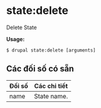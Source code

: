 # state:delete
Delete State

**Usage:**
```
$ drupal state:delete [arguments] 
```

## Các đối số có sẵn
Đối số | Các chi tiết
---------|-------------
name | State name.
